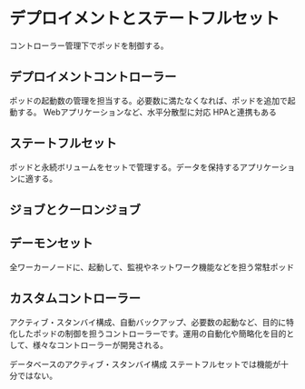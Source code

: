 # デプロイメントとステートフルセット

コントローラー管理下でポッドを制御する。


## デプロイメントコントローラー


ポッドの起動数の管理を担当する。必要数に満たなくなれば、ポッドを追加で起動する。
Webアプリケーションなど、水平分散型に対応
HPAと連携もある


## ステートフルセット

ポッドと永続ボリュームをセットで管理する。データを保持するアプリケーションに適する。


## ジョブとクーロンジョブ



## デーモンセット
全ワーカーノードに、起動して、監視やネットワーク機能などを担う常駐ポッド


## カスタムコントローラー

アクティブ・スタンバイ構成、自動バックアップ、必要数の起動など、目的に特化したポッドの制御を担うコントローラーです。運用の自動化や簡略化を目的として、様々なコントローラーが開発される。

データベースのアクティブ・スタンバイ構成
ステートフルセットでは機能が十分ではない。



